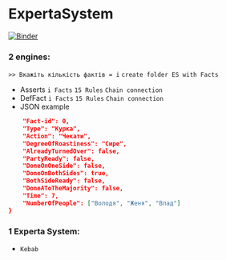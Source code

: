 # ExpertaSystem

[![Binder](https://mybinder.org/badge_logo.svg)](https://mybinder.org/v2/gh/Kirito56/ExpertaSystem/HEAD)

### 2 engines:
`>> Вкажіть кількість фактів = i` `create folder ES with Facts`
* Asserts `i Facts` `15 Rules` `Chain connection`
* DefFact `i Facts` `15 Rules` `Chain connection`
* JSON example 
```json {
	"Fact-id": 0,
	"Type": "Курка",
	"Action": "Чекати",
	"DegreeOfRoastiness": "Сире",
	"AlreadyTurnedOver": false,
	"PartyReady": false,
	"DoneOnOneSide": false,
	"DoneOnBothSides": true,
	"BothSideReady": false,
	"DoneAToTheMajority": false,
	"Time": 7,
	"NumberOfPeople": ["Володя", "Женя", "Влад"]
}
```



### 1 Experta System:
* `Kebab`